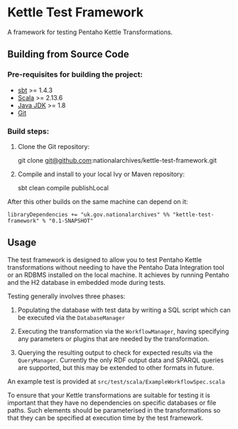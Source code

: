 # Kettle Test Framework
A framework for testing Pentaho Kettle Transformations.

## Building from Source Code

### Pre-requisites for building the project:
* [sbt](https://www.scala-sbt.org/) >= 1.4.3  
* [Scala](https://www.scala-lang.org/) >= 2.13.6
* [Java JDK](https://adoptopenjdk.net/) >= 1.8
* [Git](https://git-scm.com)

### Build steps:
1. Clone the Git repository:
    

    git clone git@github.com:nationalarchives/kettle-test-framework.git
	
2. Compile and install to your local Ivy or Maven repository:
   

    sbt clean compile publishLocal
	
After this other builds on the same machine can depend on it:

	libraryDependencies += "uk.gov.nationalarchives" %% "kettle-test-framework" % "0.1-SNAPSHOT"

## Usage

The test framework is designed to allow you to test Pentaho Kettle transformations without needing to have the Pentaho Data Integration tool or an RDBMS installed on the local machine. It achieves by running Pentaho and the H2 database in embedded mode during tests.

Testing generally involves three phases:

1. Populating the database with test data by writing a SQL script which can be executed via the `DatabaseManager`

2. Executing the transformation via the `WorkflowManager`, having specifying any parameters or plugins that are needed by the transformation.

3. Querying the resulting output to check for expected results via the `QueryManager`. Currently the only RDF output data and SPARQL queries are supported, but this may be extended to other formats in future. 

An example test is provided at `src/test/scala/ExampleWorkflowSpec.scala`

To ensure that your Kettle transformations are suitable for testing it is important that they have no dependencies on specific databases or file paths. Such elements should be parameterised in the transformations so that they can be specified at execution time by the test framework.  


